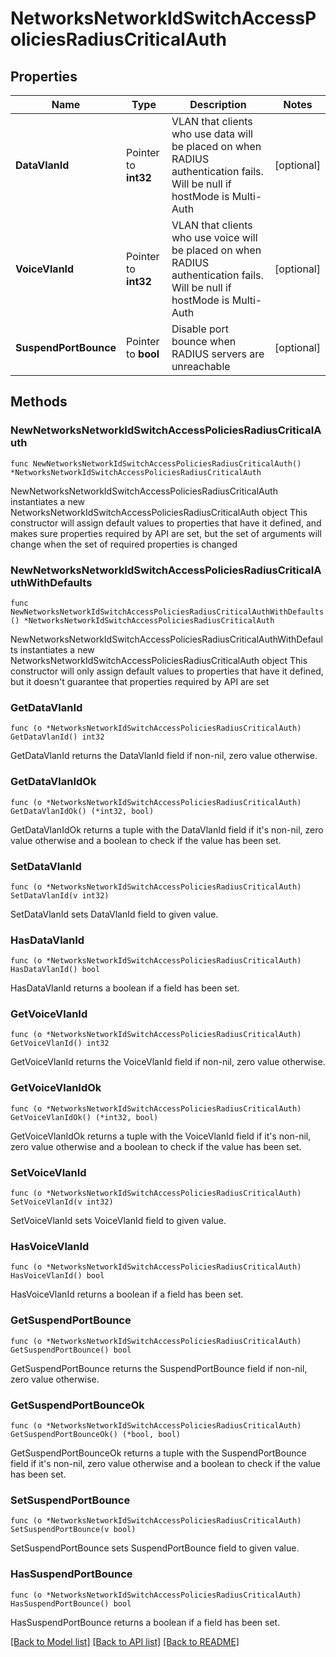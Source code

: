 # NetworksNetworkIdSwitchAccessPoliciesRadiusCriticalAuth

## Properties

Name | Type | Description | Notes
------------ | ------------- | ------------- | -------------
**DataVlanId** | Pointer to **int32** | VLAN that clients who use data will be placed on when RADIUS authentication fails. Will be null if hostMode is Multi-Auth | [optional] 
**VoiceVlanId** | Pointer to **int32** | VLAN that clients who use voice will be placed on when RADIUS authentication fails. Will be null if hostMode is Multi-Auth | [optional] 
**SuspendPortBounce** | Pointer to **bool** | Disable port bounce when RADIUS servers are unreachable | [optional] 

## Methods

### NewNetworksNetworkIdSwitchAccessPoliciesRadiusCriticalAuth

`func NewNetworksNetworkIdSwitchAccessPoliciesRadiusCriticalAuth() *NetworksNetworkIdSwitchAccessPoliciesRadiusCriticalAuth`

NewNetworksNetworkIdSwitchAccessPoliciesRadiusCriticalAuth instantiates a new NetworksNetworkIdSwitchAccessPoliciesRadiusCriticalAuth object
This constructor will assign default values to properties that have it defined,
and makes sure properties required by API are set, but the set of arguments
will change when the set of required properties is changed

### NewNetworksNetworkIdSwitchAccessPoliciesRadiusCriticalAuthWithDefaults

`func NewNetworksNetworkIdSwitchAccessPoliciesRadiusCriticalAuthWithDefaults() *NetworksNetworkIdSwitchAccessPoliciesRadiusCriticalAuth`

NewNetworksNetworkIdSwitchAccessPoliciesRadiusCriticalAuthWithDefaults instantiates a new NetworksNetworkIdSwitchAccessPoliciesRadiusCriticalAuth object
This constructor will only assign default values to properties that have it defined,
but it doesn't guarantee that properties required by API are set

### GetDataVlanId

`func (o *NetworksNetworkIdSwitchAccessPoliciesRadiusCriticalAuth) GetDataVlanId() int32`

GetDataVlanId returns the DataVlanId field if non-nil, zero value otherwise.

### GetDataVlanIdOk

`func (o *NetworksNetworkIdSwitchAccessPoliciesRadiusCriticalAuth) GetDataVlanIdOk() (*int32, bool)`

GetDataVlanIdOk returns a tuple with the DataVlanId field if it's non-nil, zero value otherwise
and a boolean to check if the value has been set.

### SetDataVlanId

`func (o *NetworksNetworkIdSwitchAccessPoliciesRadiusCriticalAuth) SetDataVlanId(v int32)`

SetDataVlanId sets DataVlanId field to given value.

### HasDataVlanId

`func (o *NetworksNetworkIdSwitchAccessPoliciesRadiusCriticalAuth) HasDataVlanId() bool`

HasDataVlanId returns a boolean if a field has been set.

### GetVoiceVlanId

`func (o *NetworksNetworkIdSwitchAccessPoliciesRadiusCriticalAuth) GetVoiceVlanId() int32`

GetVoiceVlanId returns the VoiceVlanId field if non-nil, zero value otherwise.

### GetVoiceVlanIdOk

`func (o *NetworksNetworkIdSwitchAccessPoliciesRadiusCriticalAuth) GetVoiceVlanIdOk() (*int32, bool)`

GetVoiceVlanIdOk returns a tuple with the VoiceVlanId field if it's non-nil, zero value otherwise
and a boolean to check if the value has been set.

### SetVoiceVlanId

`func (o *NetworksNetworkIdSwitchAccessPoliciesRadiusCriticalAuth) SetVoiceVlanId(v int32)`

SetVoiceVlanId sets VoiceVlanId field to given value.

### HasVoiceVlanId

`func (o *NetworksNetworkIdSwitchAccessPoliciesRadiusCriticalAuth) HasVoiceVlanId() bool`

HasVoiceVlanId returns a boolean if a field has been set.

### GetSuspendPortBounce

`func (o *NetworksNetworkIdSwitchAccessPoliciesRadiusCriticalAuth) GetSuspendPortBounce() bool`

GetSuspendPortBounce returns the SuspendPortBounce field if non-nil, zero value otherwise.

### GetSuspendPortBounceOk

`func (o *NetworksNetworkIdSwitchAccessPoliciesRadiusCriticalAuth) GetSuspendPortBounceOk() (*bool, bool)`

GetSuspendPortBounceOk returns a tuple with the SuspendPortBounce field if it's non-nil, zero value otherwise
and a boolean to check if the value has been set.

### SetSuspendPortBounce

`func (o *NetworksNetworkIdSwitchAccessPoliciesRadiusCriticalAuth) SetSuspendPortBounce(v bool)`

SetSuspendPortBounce sets SuspendPortBounce field to given value.

### HasSuspendPortBounce

`func (o *NetworksNetworkIdSwitchAccessPoliciesRadiusCriticalAuth) HasSuspendPortBounce() bool`

HasSuspendPortBounce returns a boolean if a field has been set.


[[Back to Model list]](../README.md#documentation-for-models) [[Back to API list]](../README.md#documentation-for-api-endpoints) [[Back to README]](../README.md)



